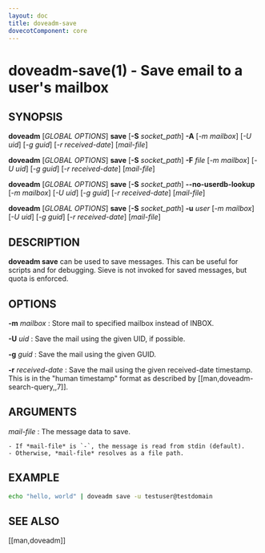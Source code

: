 ```yaml
---
layout: doc
title: doveadm-save
dovecotComponent: core
---
```


# doveadm-save(1) - Save email to a user's mailbox

## SYNOPSIS

**doveadm** [*GLOBAL OPTIONS*] **save**
  [**-S** *socket_path*]
  **-A**
  [*-m* *mailbox*]
  [*-U* *uid*]
  [*-g* *guid*]
  [*-r* *received-date*]
  [*mail-file*]

**doveadm** [*GLOBAL OPTIONS*] **save**
  [**-S** *socket_path*]
  **-F** *file*
  [*-m* *mailbox*]
  [*-U* *uid*]
  [*-g* *guid*]
  [*-r* *received-date*]
  [*mail-file*]

**doveadm** [*GLOBAL OPTIONS*] **save**
  [**-S** *socket_path*]
  **\-\-no-userdb-lookup**
  [*-m* *mailbox*]
  [*-U* *uid*]
  [*-g* *guid*]
  [*-r* *received-date*]
  [*mail-file*]

**doveadm** [*GLOBAL OPTIONS*] **save**
  [**-S** *socket_path*]
  **-u** *user*
  [*-m* *mailbox*]
  [*-U* *uid*]
  [*-g* *guid*]
  [*-r* *received-date*]
  [*mail-file*]

## DESCRIPTION

**doveadm save** can be used to save messages. This can be useful for
scripts and for debugging. Sieve is not invoked for saved messages, but
quota is enforced.

<!-- @include: include/global-options.inc -->

## OPTIONS

<!-- @include: include/option-A.inc -->

<!-- @include: include/option-F-file.inc -->

<!-- @include: include/option-no-userdb-lookup.inc -->

<!-- @include: include/option-S-socket.inc -->

<!-- @include: include/option-u-user.inc -->

**-m** *mailbox*
:   Store mail to specified mailbox instead of INBOX.

**-U** *uid*
:   Save the mail using the given UID, if possible.

**-g** *guid*
:   Save the mail using the given GUID.

**-r** *received-date*
:   Save the mail using the given received-date timestamp. This is in the
    "human timestamp" format as described by [[man,doveadm-search-query,,7]].

## ARGUMENTS

*mail-file*
:   The message data to save.

    - If *mail-file* is `-`, the message is read from stdin (default).
    - Otherwise, *mail-file* resolves as a file path.

## EXAMPLE

```sh
echo "hello, world" | doveadm save -u testuser@testdomain
```

<!-- @include: include/reporting-bugs.inc -->

## SEE ALSO

[[man,doveadm]]

